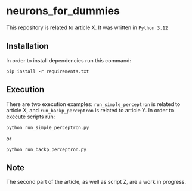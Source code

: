 # neurons_for_dummies

This repository is related to article X.
It was written in `Python 3.12`

## Installation
In order to install dependencies run this command:
```
pip install -r requirements.txt
```

## Execution
There are two execution examples: `run_simple_perceptron` is related to article X, and `run_backp_perceptron` is related to article Y.
In order to execute scripts run:
```
python run_simple_perceptron.py
```
or
```
python run_backp_perceptron.py
```

## Note
The second part of the article, as well as script Z, are a work in progress.